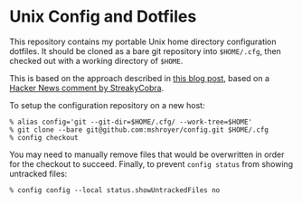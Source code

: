 # Unix Config and Dotfiles

This repository contains my portable Unix home directory configuration
dotfiles.  It should be cloned as a bare git repository into `$HOME/.cfg`,
then checked out with a working directory of `$HOME`.

This is based on the approach described in [this blog
post](https://developer.atlassian.com/blog/2016/02/best-way-to-store-dotfiles-git-bare-repo/),
based on a [Hacker News comment by
StreakyCobra](https://news.ycombinator.com/item?id=11071754).

To setup the configuration repository on a new host:

    % alias config='git --git-dir=$HOME/.cfg/ --work-tree=$HOME'
    % git clone --bare git@github.com:mshroyer/config.git $HOME/.cfg
    % config checkout

You may need to manually remove files that would be overwritten in order
for the checkout to succeed.  Finally, to prevent `config status` from
showing untracked files:

    % config config --local status.showUntrackedFiles no
